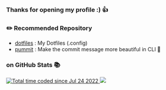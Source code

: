 

### Thanks for opening my profile :) 👍

### ✏️ Recommended Repository

- [dotfiles](https://github.com/HidemaruOwO/dotfiles) : My Dotfiles (.config)
- [pummit](https://github.com/HidemaruOwO/pummit) : Make the commit message more beautiful in CLI 🎨

### on GitHub Stats 📚

<a href="https://wakatime.com/@cacca5e4-08ed-4904-aea9-eb5598de5f96">
  <img src="https://wakatime.com/badge/user/cacca5e4-08ed-4904-aea9-eb5598de5f96.svg" alt="Total time coded since Jul 24 2022" />
</a>

<img src="https://github-readme-stats.vercel.app/api/top-langs/?username=HidemaruOwO&layout=compact&count_private=true&show_icons=true&hide=html,css,shell,python,lua&theme=catppuccin_latte" />
